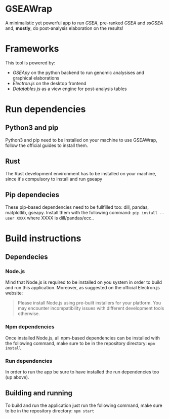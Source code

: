 # GSEAWrap
A minimalistic yet powerful app to run *GSEA*, pre-ranked *GSEA* and *ssGSEA* and, **mostly**, do post-analysis elaboration on the results!

# Frameworks
This tool is powered by:
- *GSEApy* on the python backend to run genomic analysises and graphical elaborations
- *Electron.js* on the desktop frontend
- *Datatables.js* as a view engine for post-analysis tables

# Run dependencies
## Python3 and pip
Python3 and pip need to be installed on your machine to use GSEAWrap, follow the official guides to install them.
## Rust
The Rust development environment has to be installed on your machine, since it's compulsory to install and run gseapy
## Pip dependecies
These pip-based dependencies need to be fullfilled too: dill, pandas, matplotlib, gseapy.
Install them with the following command:
`pip install --user XXXX` where XXXX is dill/pandas/ecc..

# Build instructions
## Dependecies
### Node.js
Mind that Node.js is required to be installed on you system in order to build and run this application.
Moreover, as suggested on the official Electron.js website:
> Please install Node.js using pre-built installers for your platform. You may encounter incompatibility issues with different development tools otherwise.
### Npm dependencies
Once installed Node.js, all npm-based dependencies can be installed with the following command, make sure to be in the repository directory:
`npm install`
### Run dependencies
In order to run the app be sure to have installed the run dependencies too (up above).
## Building and running
To build and run the application just run the following command, make sure to be in the repository directory:
`npm start`
